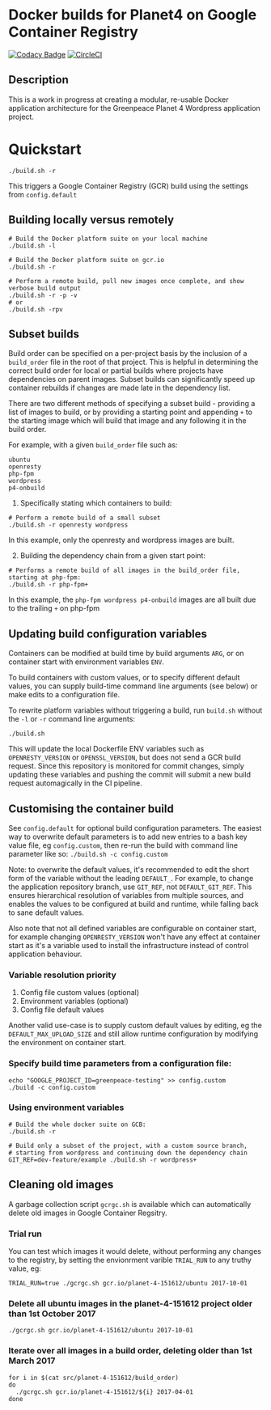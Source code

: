 # Docker builds for Planet4 on Google Container Registry

[![Codacy Badge](https://api.codacy.com/project/badge/Grade/8c54834e6f1a4f3e864b5f8614347c01?branch=develop)](https://www.codacy.com/app/Greenpeace/planet4-docker?utm_source=github.com&utm_medium=referral&utm_content=greenpeace/planet4-docker&utm_campaign=badger) [![CircleCI](https://circleci.com/gh/greenpeace/planet4-docker/tree/develop.svg?style=shield)](https://circleci.com/gh/greenpeace/planet4-docker/tree/develop)

## Description

This is a work in progress at creating a modular, re-usable Docker application architecture for the Greenpeace Planet 4 Wordpress application project.

# Quickstart

```
./build.sh -r
```

This triggers a Google Container Registry (GCR) build using the settings from `config.default`

## Building locally versus remotely
```
# Build the Docker platform suite on your local machine
./build.sh -l

# Build the Docker platform suite on gcr.io
./build.sh -r
```

```
# Perform a remote build, pull new images once complete, and show verbose build output
./build.sh -r -p -v
# or
./build.sh -rpv
```

## Subset builds
Build order can be specified on a per-project basis by the inclusion of a `build_order` file in the root of that project.
This is helpful in determining the correct build order for local or partial builds where projects have dependencies on parent images.
Subset builds can significantly speed up container rebuilds if changes are made late in the dependency list.

There are two different methods of specifying a subset build - providing a list of images to build, or by providing a starting point and appending `+` to the starting image which will build that image and any following it in the build order.

For example, with a given `build_order` file such as:
```
ubuntu
openresty
php-fpm
wordpress
p4-onbuild
```

1. Specifically stating which containers to build:
```
# Perform a remote build of a small subset
./build.sh -r openresty wordpress
```
In this example, only the openresty and wordpress images are built.

2. Building the dependency chain from a given start point:
```
# Performs a remote build of all images in the build_order file, starting at php-fpm:
./build.sh -r php-fpm+
```
In this example, the `php-fpm wordpress p4-onbuild` images are all built due to the trailing `+` on php-fpm


## Updating build configuration variables

Containers can be modified at build time by build arguments `ARG`, or on container start with environment variables `ENV`.

To build containers with custom values, or to specify different default values, you can supply build-time command line arguments (see below) or make edits to a configuration file.

To rewrite platform variables without triggering a build, run `build.sh` without the `-l` or `-r` command line arguments:

```
./build.sh
```

This will update the local Dockerfile ENV variables such as `OPENRESTY_VERSION` or `OPENSSL_VERSION`, but does not send a GCR build request. Since this repository is monitored for commit changes, simply updating these variables and pushing the commit will submit a new build request automagically in the CI pipeline.

## Customising the container build

See `config.default` for optional build configuration parameters. The easiest way to overwrite default parameters is to add new entries to a bash key value file, eg `config.custom`, then re-run the build with command line parameter like so: `./build.sh -c config.custom`

Note: to overwrite the default values, it's recommended to edit the short form of the variable without the leading `DEFAULT_`. For example, to change the application repository branch, use `GIT_REF`, not `DEFAULT_GIT_REF`. This ensures hierarchical resolution of variables from multiple sources, and enables the values to be configured at build and runtime, while falling back to sane default values.

Also note that not all defined variables are configurable on container start, for example changing `OPENRESTY_VERSION` won't have any effect at container start as it's a variable used to install the infrastructure instead of control application behaviour.

### Variable resolution priority
1.  Config file custom values (optional)
2.  Environment variables (optional)
3.  Config file default values

Another valid use-case is to supply custom default values by editing, eg the `DEFAULT_MAX_UPLOAD_SIZE` and still allow runtime configuration by modifying the environment on container start.

### Specify build time parameters from a configuration file:
```
echo "GOOGLE_PROJECT_ID=greenpeace-testing" >> config.custom
./build -c config.custom

```
### Using environment variables
```
# Build the whole docker suite on GCB:
./build.sh -r

# Build only a subset of the project, with a custom source branch,
# starting from wordpress and continuing down the dependency chain
GIT_REF=dev-feature/example ./build.sh -r wordpress+
```

## Cleaning old images

A garbage collection script `gcrgc.sh` is available which can automatically delete old images in Google Container Regsitry.

### Trial run
You can test which images it would delete, without performing any changes to the registry, by setting the envionrment varible `TRIAL_RUN` to any truthy value, eg:
```
TRIAL_RUN=true ./gcrgc.sh gcr.io/planet-4-151612/ubuntu 2017-10-01
```

### Delete all ubuntu images in the planet-4-151612 project older than 1st October 2017
```
./gcrgc.sh gcr.io/planet-4-151612/ubuntu 2017-10-01
```

### Iterate over all images in a build order, deleting older than 1st March 2017
```
for i in $(cat src/planet-4-151612/build_order)
do
  ./gcrgc.sh gcr.io/planet-4-151612/${i} 2017-04-01
done
```
